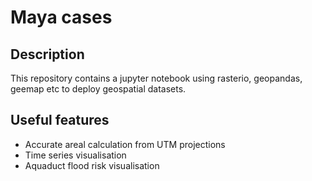 # Maya cases

## Description
This repository contains a jupyter notebook using rasterio, geopandas, geemap etc to deploy geospatial datasets. 

## Useful features
- Accurate areal calculation from UTM projections
- Time series visualisation
- Aquaduct flood risk visualisation
